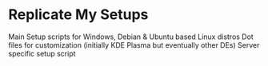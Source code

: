 # Replicate My Setups

Main Setup scripts for Windows, Debian & Ubuntu based Linux distros
Dot files for customization (initially KDE Plasma but eventually other DEs)
Server specific setup script
